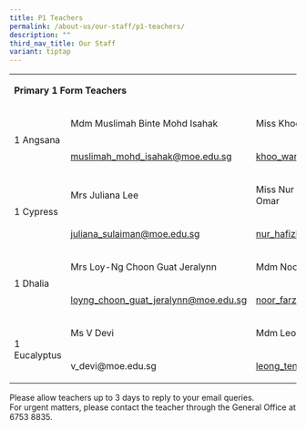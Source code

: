 ```yaml
---
title: P1 Teachers
permalink: /about-us/our-staff/p1-teachers/
description: ""
third_nav_title: Our Staff
variant: tiptap
---
```

<table style="minWidth: 75px">
<colgroup>
<col>
<col>
<col>
</colgroup>
<tbody>
<tr>
<td rowspan="1" colspan="3">
<p><strong>Primary 1 Form Teachers</strong>
</p>
</td>
</tr>
<tr>
<td rowspan="2" colspan="1">
<p>1 Angsana</p>
</td>
<td rowspan="1" colspan="1">
<p>Mdm Muslimah Binte Mohd Isahak&nbsp;&nbsp;</p>
</td>
<td rowspan="1" colspan="1">
<p>Miss Khoo Wan Xin&nbsp;</p>
</td>
</tr>
<tr>
<td rowspan="1" colspan="1">
<p><a href="mailto:muslimah_mohd_isahak@moe.edu.sg" rel="noopener noreferrer nofollow" target="_blank">muslimah_mohd_isahak@moe.edu.sg</a>
</p>
</td>
<td rowspan="1" colspan="1">
<p><a href="mailto:khoo_wan_xin@moe.edu.sg" rel="noopener noreferrer nofollow" target="_blank">khoo_wan_xin@moe.edu.sg</a>
</p>
</td>
</tr>
<tr>
<td rowspan="2" colspan="1">
<p>1 Cypress</p>
</td>
<td rowspan="1" colspan="1">
<p>Mrs Juliana Lee&nbsp;</p>
</td>
<td rowspan="1" colspan="1">
<p>Miss Nur Hafizhah Bibi Binte Haji M Omar&nbsp;</p>
</td>
</tr>
<tr>
<td rowspan="1" colspan="1">
<p><a href="mailto:juliana_sulaiman@moe.edu.sg" rel="noopener noreferrer nofollow" target="_blank">juliana_sulaiman@moe.edu.sg</a>
</p>
</td>
<td rowspan="1" colspan="1">
<p><a href="mailto:nur_hafizhah_bibi@moe.edu.sg" rel="noopener noreferrer nofollow" target="_blank">nur_hafizhah_bibi@moe.edu.sg</a>
</p>
</td>
</tr>
<tr>
<td rowspan="2" colspan="1">
<p>1 Dhalia</p>
</td>
<td rowspan="1" colspan="1">
<p>Mrs Loy-Ng Choon Guat Jeralynn</p>
</td>
<td rowspan="1" colspan="1">
<p>Mdm Noor Farzianah Binte Noor Aziz&nbsp;</p>
</td>
</tr>
<tr>
<td rowspan="1" colspan="1">
<p><a href="mailto:loyng_choon_guat_jeralynn@moe.edu.sg" rel="noopener noreferrer nofollow" target="_blank">loyng_choon_guat_jeralynn@moe.edu.sg</a>
</p>
</td>
<td rowspan="1" colspan="1">
<p><a href="mailto:noor_farzianah_noor_aziz@moe.edu.sg" rel="noopener noreferrer nofollow" target="_blank">noor_farzianah_noor_aziz@moe.edu.sg</a>
</p>
</td>
</tr>
<tr>
<td rowspan="3" colspan="1">
<p>1 Eucalyptus</p>
</td>
<td rowspan="1" colspan="1">
<p>Ms V Devi</p>
</td>
<td rowspan="1" colspan="1">
<p>Mdm Leong Teng Eng April&nbsp;</p>
</td>
</tr>
<tr>
<td rowspan="2" colspan="1">
<p>v_devi@moe.edu.sg</p>
</td>
<td rowspan="2" colspan="1">
<p><a href="mailto:leong_teng_eng@moe.edu.sg" rel="noopener noreferrer nofollow" target="_blank">leong_teng_eng@moe.edu.sg</a>
</p>
</td>
</tr>
<tr></tr>
</tbody>
</table>
<p>Please allow teachers up to 3 days to reply to your email queries.
<br>For urgent matters, please contact the teacher through the General Office
at 6753 8835.</p>